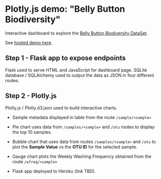 # Plotly.js demo: "Belly Button Biodiversity"

Interactive dashboard to explore the [Belly Button Biodiversity DataSet](http://robdunnlab.com/projects/belly-button-biodiversity/).

See [hosted demo here](https://sleepy-earth-98949.herokuapp.com/).

## Step 1 - Flask app to expose endpoints

Flask used to serve HTML and JavaScript for dashboard page. SQLite database / SQLAlchemy used to output the data as JSON in four different routes.

## Step 2 - Plotly.js

Plotly.js / Plotly.d3.json used to build interactive charts.

* Sample metadata displayed in table from the route `/sample/<sample>`

* Pie chart uses data from `/samples/<sample>` and `/otu` routes to display the top 10 samples.

* Bubble chart that uses data from routes `/samples/<sample>` and `/otu` to plot the __Sample Value__ vs the __OTU ID__ for the selected sample.

* Gauge chart plots the Weekly Washing Frequency obtained from the route `/wfreq/<sample>`

* Flask app deployed to Heroku (link TBD).
